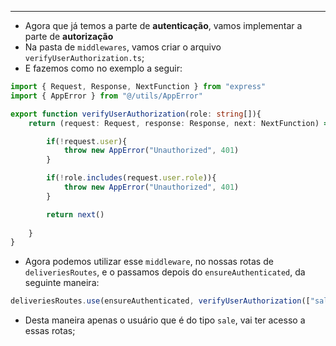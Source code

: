 ___
- Agora que já temos a parte de **autenticação**, vamos implementar a parte de **autorização**
- Na pasta de `middlewares`, vamos criar o arquivo `verifyUserAuthorization.ts`;
- E fazemos como no exemplo a seguir:
```ts
import { Request, Response, NextFunction } from "express"
import { AppError } from "@/utils/AppError"

export function verifyUserAuthorization(role: string[]){
	return (request: Request, response: Response, next: NextFunction) => {

		if(!request.user){
			throw new AppError("Unauthorized", 401)
		}

		if(!role.includes(request.user.role)){
			throw new AppError("Unauthorized", 401)
		}

		return next()
	
	}
}
```
- Agora podemos utilizar esse `middleware`, no nossas rotas de `deliveriesRoutes`, e o passamos depois do `ensureAuthenticated`, da seguinte maneira:
```ts
deliveriesRoutes.use(ensureAuthenticated, verifyUserAuthorization(["sale"]))
```
- Desta maneira apenas o usuário que é do tipo `sale`, vai ter acesso a essas rotas;